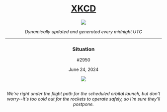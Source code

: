 
<h1 align="center"><a href="https://xkcd.com">XKCD</a></h1>
<div align="center">
    <img src="https://img.shields.io/github/last-commit/ShashashankThakur/XKCD?label=last%20updated" />
</div>

<p align="center"><i>Dynamically updated and generated every midnight UTC</i></p>
<hr>
<div align="center">
    <h3><strong>Situation</strong></h3>
    <p>#2950</p>
    <p>June 24, 2024</p>
    <img src="https://imgs.xkcd.com/comics/situation.png">
    <br></br>
    <p><i>We're right under the flight path for the scheduled orbital launch, but don't worry--it's too cold out for the rockets to operate safely, so I'm sure they'll postpone.</i></p>
</div>
